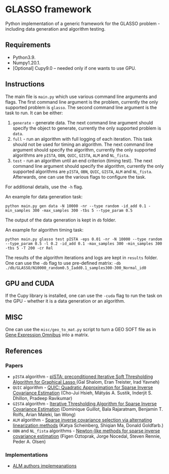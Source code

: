 # GLASSO framework
Python implementation of a generic framework for the GLASSO problem - including data generation and algorithm testing.
  
## Requirements

- Python3.9.
- Numpy1.20.1.
- [Optional] Cupy9.0 – needed only if one wants to use GPU.

## Instructions

The main file is `main.py` which use various command line arguments and flags.
The first command line argument is the problem, currently the only supported problem is `glasso`.
The second command line argument is the task to run. It can be either:
1. `generate` - generate data. The next command line argument should specify the object to generate, currently the only supported problem is `data`.
2. `full` - run an algorithm with full logging of each iteration. This task should not be used for timing an algorithm. The next command line argument should specify the algorithm, currently the only supported algorithms are `pISTA`, `OBN`, `QUIC`, `GISTA`, `ALM` and `NL_fista`.
3. `test` - run an algorithm until an end criterion (timing test). The next command line argument should specify the algorithm, currently the only supported algorithms are `pISTA`, `OBN`, `QUIC`, `GISTA`, `ALM` and `NL_fista`.
Afterwards, one can use the various flags to configure the task.

For additional details, use the `-h` flag.

An example for data generation task:
```
python main.py gen data -N 10000 -nr --type random -id_add 0.1 -min_samples 300 -max_samples 300 -tbs 5 --type_param 0.5
```

The output of the data generation is kept in `db` folder.

An example for algorithm timing task:
```
python main.py glasso test pISTA -eps 0.01 -nr -N 10000 --type random --type_param 0.5 -l 0.2 -id_add 0.1 -max_samples 300 -min_samples 300 -tbs 5 -T 200 -cr Rel
```
The results of the algorithm iterations and logs are kept in `results` folder.
One can use the `-db` flag to use pre-defined matrix: `-db ./db/GLASSO/N10000_random0.5_Iadd0.1_samples300-300_Normal_id0`

## GPU and CUDA ##

If the Cupy library is installed, one can use the `-cuda` flag to run the task on the GPU - whether it is a data generation or an algorithm.

## MISC ##

One can use the `misc/geo_to_mat.py` script to turn a GEO SOFT file as in [Gene Expression Omnibus](http://www.ncbi.nlm.nih.gov/geo/) into a matrix.

## References
### Papers
* `pISTA` algorithm - [pISTA: preconditioned Iterative Soft Thresholding Algorithm for Graphical Lasso
](https://arxiv.org/pdf/2205.10027.pdf) (Gal Shalom, Eran Treister, Irad Yavneh)  
* `QUIC` algorithm - [QUIC: Quadratic Approximation for Sparse Inverse Covariance Estimation](https://jmlr.org/papers/volume15/hsieh14a/hsieh14a.pdf) (Cho-Jui Hsieh, Mátyás A. Sustik, Inderjit S. Dhillon, Pradeep Ravikumar)  
* `GISTA` algorithm - [Iterative Thresholding Algorithm for Sparse Inverse Covariance Estimation](https://arxiv.org/pdf/1211.2532.pdf) (Dominique Guillot, Bala Rajaratnam, Benjamin T. Rolfs, Arian Maleki, Ian Wong)  
* `ALM` algorithm - [Sparse inverse covariance selection via alternating linearization methods](https://proceedings.neurips.cc/paper/2010/file/2723d092b63885e0d7c260cc007e8b9d-Paper.pdf) (Katya Scheinberg, Shiqian Ma, Donald Goldfarb.)  
* `OBN` and `NL_fista` algorithms - [Newton-like methods for sparse inverse covariance estimation](https://papers.nips.cc/paper/2012/file/b3967a0e938dc2a6340e258630febd5a-Paper.pdf) (Figen Oztoprak, Jorge Nocedal, Steven Rennie, Peder A. Olsen)  

### Implementations
  * [ALM authors implemeanations](https://www.math.ucdavis.edu/~sqma/ALM-SICS.html)
